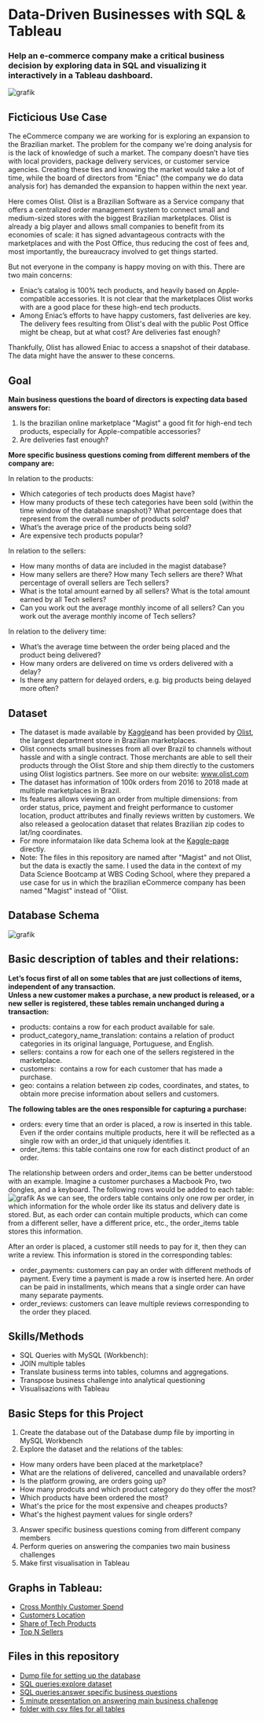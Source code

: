 # Data-Driven Businesses with SQL & Tableau
### Help an e-commerce company make a critical business decision by exploring data in SQL and visualizing it interactively in a Tableau dashboard.

![grafik](../main/picture_repository.png)
 
## Ficticious Use Case
The eCommerce company  we are working for is exploring an expansion to the Brazilian market. The problem for the company we're doing analysis for is the lack of knowledge of such a market. The company doesn’t have ties with local providers, package delivery services, or customer service agencies. Creating these ties and knowing the market would take a lot of time, while the board of directors from "Eniac" (the company we do data analysis for) has demanded the expansion to happen within the next year.

Here comes Olist. Olist is a Brazilian Software as a Service company that offers a centralized order management system to connect small and medium-sized stores with the biggest Brazilian marketplaces. Olist is already a big player and allows small companies to benefit from its economies of scale: it has signed advantageous contracts with the marketplaces and with the Post Office, thus reducing the cost of fees and, most importantly, the bureaucracy involved to get things started.

But not everyone in the company is happy moving on with this. There are two main concerns:
- Eniac’s catalog is 100% tech products, and heavily based on Apple-compatible accessories. It is not clear that the marketplaces Olist works with are a good place for these high-end tech products.
- Among Eniac’s efforts to have happy customers, fast deliveries are key. The delivery fees resulting from Olist's deal with the public Post Office might be cheap, but at what cost? Are deliveries fast enough? 

Thankfully, Olist has allowed Eniac to access a snapshot of their database. The data might have the answer to these concerns.  

## Goal
**Main business questions the board of directors is expecting data based answers for:**   
1. Is the brazilian online marketplace "Magist" a good fit for high-end tech products, especially for Apple-compatible accessories? 
2. Are deliveries fast enough?

**More specific business questions coming from different members of the company are:**  

In relation to the products:
- Which categories of tech products does Magist have?
- How many products of these tech categories have been sold (within the time window of the database snapshot)? What percentage does that represent from the overall number of products sold?
- What’s the average price of the products being sold?
- Are expensive tech products popular?

In relation to the sellers:
- How many months of data are included in the magist database?
- How many sellers are there? How many Tech sellers are there? What percentage of overall sellers are Tech sellers?
- What is the total amount earned by all sellers? What is the total amount earned by all Tech sellers?
- Can you work out the average monthly income of all sellers? Can you work out the average monthly income of Tech sellers?

In relation to the delivery time:
- What’s the average time between the order being placed and the product being delivered?
- How many orders are delivered on time vs orders delivered with a delay?
- Is there any pattern for delayed orders, e.g. big products being delayed more often?

## Dataset
- The dataset is made available by [Kaggle](https://www.kaggle.com/datasets/olistbr/brazilian-ecommerce)and has been provided by [Olist](https://olist.com/pt-br/), the largest department store in Brazilian marketplaces. 
- Olist connects small businesses from all over Brazil to channels without hassle and with a single contract. Those merchants are able to sell their products through the Olist Store and ship them directly to the customers using Olist logistics partners. See more on our website: www.olist.com
- The dataset has information of 100k orders from 2016 to 2018 made at multiple marketplaces in Brazil. 
- Its features allows viewing an order from multiple dimensions: from order status, price, payment and freight performance to customer location, product attributes and finally reviews written by customers. We also released a geolocation dataset that relates Brazilian zip codes to lat/lng coordinates. 
- For more informataion like data Schema look at the [Kaggle-page](https://www.kaggle.com/datasets/olistbr/brazilian-ecommerce) directly.
- Note: The files in this repository are named after "Magist" and not Olist, but the data is exactly the same. I used the data in the context of my Data Science Bootcamp at WBS Coding School, where they prepared a use case for us in which the brazilian eCommerce company has been named "Magist" instead of "Olist.

## Database Schema

![grafik](../main/Schema.png)

## Basic description of tables and their relations:  

**Let’s focus first of all on some tables that are just collections of items, independent of any transaction.  
Unless a new customer makes a purchase, a new product is released, or a new seller is registered, these tables remain unchanged during a transaction:**
- products: contains a row for each product available for sale.
- product_category_name_translation: contains a relation of product categories in its original language, Portuguese, and English.
 - sellers: contains a row for each one of the sellers registered in the marketplace.
 - customers:  contains a row for each customer that has made a purchase.
 - geo: contains a relation between zip codes, coordinates, and states, to obtain more precise information about sellers and customers.
 
**The following tables are the ones responsible for capturing a purchase:**
- orders: every time that an order is placed, a row is inserted in this table. Even if the order contains multiple products, here it will be reflected as a single row with an order_id that uniquely identifies it.
- order_items: this table contains one row for each distinct product of an order.

The relationship between orders and order_items can be better understood with an example. Imagine a customer purchases a Macbook Pro, two dongles, and a keyboard. The following rows would be added to each table:
![grafik](https://user-images.githubusercontent.com/100354393/208524075-64983ff3-b529-490f-9886-3c0bffd09c42.png)
As we can see, the orders table contains only one row per order, in which information for the whole order like its status and delivery date is stored. But, as each order can contain multiple products, which can come from a different seller, have a different price, etc., the order_items table stores this information.

After an order is placed, a customer still needs to pay for it, then they can write a review. This information is stored in the corresponding tables:
- order_payments: customers can pay an order with different methods of payment. Every time a payment is made a row is inserted here. An order can be paid in installments, which means that a single order can have many separate payments.
- order_reviews: customers can leave multiple reviews corresponding to the order they placed.

## Skills/Methods
- SQL Queries with MySQL (Workbench):    
- JOIN multiple tables 
- Translate business terms into tables, columns and aggregations.
- Transpose business challenge into analytical questioning
- Visualisazions with Tableau

## Basic Steps for this Project
1. Create the database out of the Database dump file by importing in MySQL Workbench
2. Explore the dataset and the relations of the tables:    
  - How many orders have been placed at the marketplace? 
  - What are the relations of delivered, cancelled and unavailable orders? 
  - Is the platform growing, are orders going up? 
  - How many prodcuts and which product category do they offer the most?
  - Which products have been ordered the most?
  - What's the price for the most expensive and cheapes products? 
  - What's the highest payment values for single orders? 
3. Answer specific business questions coming from different company members
4. Perform queries on answering the companies two main business challenges
5. Make first visualisation in Tableau 

## Graphs in Tableau: 
- [Cross Monthly Customer Spend](https://public.tableau.com/views/CrossMonthlyCustomerSpenddelivered/CrossMonthlySpend?:language=de-DE&publish=yes&:display_count=n&:origin=viz_share_link)
- [Customers Location](https://public.tableau.com/shared/PFYF8TS3W?:display_count=n&:origin=viz_share_link)
- [Share of Tech Products](https://public.tableau.com/views/ShareofTechProducts/ShareofTechProducts?:language=de-DE&publish=yes&:display_count=n&:origin=viz_share_link)
- [Top N Sellers](https://public.tableau.com/shared/57KMW89GB?:display_count=n&:origin=viz_share_link)

## Files in this repository
- [Dump file for setting up the database](../main/magist_dump.sql)
- [SQL queries:explore dataset](../main/explore_dataset.sql)
- [SQL queries:answer specific business questions](../main/business_questions.sql)
- [5 minute presentation on answering main business challenge](../main/magist_presentation.odp)
- [folder with csv files for all tables](../main/csv_files)
